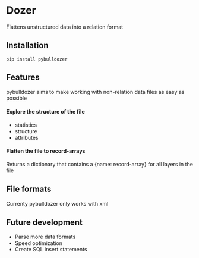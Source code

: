 # Dozer
Flattens unstructured data into a relation format

## Installation 
```commandline
pip install pybulldozer
```

## Features
pybulldozer aims to make working with non-relation data files as easy as possible

#### Explore the structure of the file
- statistics
- structure
- attributes

#### Flatten the file to record-arrays
Returns a dictionary that contains a {name: record-array} for all layers in the file


## File formats
Currenty pybulldozer only works with xml

## Future development
 - Parse more data formats
 - Speed optimization
 - Create SQL insert statements